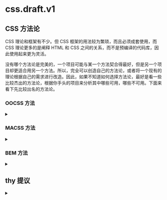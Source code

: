 # css.draft.v1
## CSS 方法论
CSS 理论和框架有不少。但 CSS 框架的用法较为繁琐，而且必须成套使用，而 CSS 理论更多的是阐释 HTML 和 CSS 之间的关系，而不是预编译的代码库，因此使用起来更为灵活。

没有哪个方法论是完美的，一个项目可能与某一个方法契合得最好，但是另一个项目却更适合用另一个方法。所以，完全可以创造自己的方法论，或者将一个现有的理论根据自己的需求进行改造。因此，如果不知道如何选择方法论，最好是看一些比较杰出的方法论，根据你手头的项目来分析其中哪些可用，哪些不可用。下面来看下先比较出名的方法论。

### OOCSS 方法
<details>
<summary></summary>

全称是 Object-Oriented CSS，面向对象的 CSS。看下面示例：
```html
<div class="toggle simple">
  <div class="toggle-control open">
    <h1 class="toggle-title">Title 1</h1>
  </div>
  <div class="toggle-details open"></div>
</div>
```
OOCSS 有两个主要的原则：
- 分离结构和外观：将视觉特性定义为可复用的单元。上面的例子就是一个片段，例如，当前的“simple”皮肤使用直角，而“complex”皮肤可能使用圆角，还加了阴影。
- 分离容器和内容：指的是不再将元素位置作为样式的限定词。和在容器内标记的CSS 类名不同，我们现在使用的是可复用的CSS 类名，如toggle-title， 它应用于相应的文本处理上，而不管这个文本的元素是什么。

当想提供一套组件让开发人员组合起来创建用户界面时，这种方法非常有用。Bootstrap 就是一个特别好的例子，它是一个自带各种皮肤的小组件系统。
</details>


### MACSS 方法
<details>
<summary></summary>

全称是 Scalable and Modular Architecture for CSS，模块化架构的可扩展 CSS。看下面示例：
```html
<div class="toggle toggle-simple">
  <div class="toggle-control is-active">
    <h1 class="toggle-title">Title 1</h1>
  </div>
  <div class="toggle-details is-active"></div>
</div>
```
SMACSS（https://smacss.com/）和 OOCSS 有许多相似之处，但 SMACSS 的不同点是把样式系统划分为五个具体类别。
- 基础：如果不添加CSS 类名，标记会以什么外观呈现。
- 布局：把页面分成一些区域。
- 模块：设计中的模块化、可复用的单元。
- 状态：描述在特定的状态或情况下，模块或布局的显示方式。
- 主题：一个可选的视觉外观层，可以让你更换不同主题。

在例子中，可以看到模块样式（toggle、toggle-title、toggle-details）、子模块（toggle-simple）和状态（is-active）的组合。对于如何创建功能的小模块，OOCSS 和 SMACSS 有许多相似之处。它们都把样式作用域限定到根节点的CSS 类名上，然后通过皮肤（OOCSS）或者子模块（SMACSS）进行修改。除了SMACSS 把代码划分类别之外，两者之间最显著的差异是使用皮肤而不是子模块，以及带 is 前缀的状态类名。
</details>


### BEM 方法
<details>
<summary></summary>

全称是Block Element Modifier，块元素修饰符。看下面示例：
```html
<div class="toggle toggle--simple">
  <div class="toggle__control toggle__control--active">
    <h1 class="toggle__title">Title 1</h1>
  </div>
  <div class="toggle__details toggle__details--active"></div>
</div>
```
BEM 只是一个 CSS 类名命名规则。它不涉及如何书写 CSS 的结构，而只是建议每个元素都添加带有如下内容的 CSS 类名：
- 块名：所属组件的名称。
- 元素：元素在块里面的名称。
- 修饰符：任何与块或元素相关联的修饰符。

BEM 使用非常简洁的约定来创建CSS 类名，而这些字符串可能会相当长。

这种方法在OOCSS 或SMACSS 里使用的好处是，每一个CSS 类名都详细地描述了它实现了什么。代码中没有open 或者is-active 这样只在特定背景下才能理解的CSS 类名。
如果单独看open 和is-active 这两个名字，我们并不知道它们的含义是什么。

虽然 BEM 法看起来很累赘、很冗余 ，但是当看到一个toggle__details--active 的 CSS 类名，就知道它是表示：这个元素的名称是details，位置在toggle 组件里，状态为激活。
</details>


## thy 提议
<details>
<summary></summary>

### 1 首先要文档化，把公用的样式进行说明，例如文件路径。方便寻找。写样式时，优先考虑使用公用样式。

### 2 一个标签上，公用的样式不能超过 3 个，不能达到效果的，再写单独适用的样式名称。

### 3 CSS 选择器的开销从小到大是：
- ID选择符，#exam {}。
- 类选择符, .exam {}。
- 类型选择符，a {}。
- 相邻兄弟选择符，h1 + a {}。
- 子选择符，.exam > a {}。
- 后代选择符，.exam a {}。
- 通配符，* {}。
- 属性选择符，[href="#exam"] {}。
- 伪类和伪元素，a:hover {}
由于CSS 是从右向左进行匹配，所以写 CSS 的建议：
- 避免使用统配规则，也就是不要使用相邻兄弟选择符、子选择符、后代选择符、通配符、属性选择符。
- 避免使用ID选择符。
- 不要使用限定类选择符，例如 li.row 改成 .list-row。
- 越具体越好，不要使用过长后代选择符，例如 .main .content .list .list-row ,直接通过一种规则，指定一个具体的类名，例如 .content-list-row。
- 利用继承。

### 4 后代选择符不能超过 3 层。

### 5 新的公用样式要进行讨论决定。
</details>



